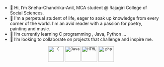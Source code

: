 - 👋 Hi, I’m Sneha-Chandrika-Anil, MCA student @ Rajagiri College of Social Sciences.
- 👀 I'm a perpetual student of life, eager to soak up knowledge from every corner of the world. I'm an avid reader with a passion for poetry, painting and music.
- 🌱 I’m currently learning C programming , Java, Python ...
- 💞️ I’m looking to collaborate on projects that challenge and inspire me.


<div align="center">
  <code><img width="50" src="https://user-images.githubusercontent.com/25181517/192106070-46255bcf-65e6-4c6b-a296-bf8d0d8fb2a7.png" alt="C" title="C"/></code>
  <code><img width="50" src="https://user-images.githubusercontent.com/25181517/117201156-9a724800-adec-11eb-9a9d-3cd0f67da4bc.png" alt="Java" title="Java"/></code>
 <!-- <code><img width="50" src="https://user-images.githubusercontent.com/25181517/183896128-ec99105a-ec1a-4d85-b08b-1aa1620b2046.png" alt="MySQL" title="MySQL"/></code>-->
  <code><img width="50" src="https://user-images.githubusercontent.com/25181517/192158954-f88b5814-d510-4564-b285-dff7d6400dad.png" alt="HTML" title="HTML"/></code>
  <code><img width="50" src="https://user-images.githubusercontent.com/25181517/183570228-6a040b9f-3ddf-47a2-a201-743121dac664.png" alt="php" title="php"/></code>
</div>
<!---
Sudha-Chandrika-Anil/Sudha-Chandrika-Anil is a ✨ special ✨ repository because its `README.md` (this file) appears on your GitHub profile.
You can click the Preview link to take a look at your changes.
--->

